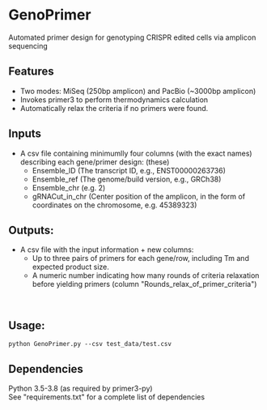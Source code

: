 # GenoPrimer
Automated primer design for genotyping CRISPR edited cells via amplicon sequencing

## Features
- Two modes: MiSeq (250bp amplicon) and PacBio (~3000bp amplicon)
- Invokes primer3 to perform thermodynamics calculation
- Automatically relax the criteria if no primers were found.

## Inputs

- A csv file containing minimumlly four columns (with the exact names) describing each gene/primer design:
  (these)
  - Ensemble_ID (The transcript ID, e.g., ENST00000263736)  
  - Ensemble_ref (The genome/build version, e.g., GRCh38)  
  - Ensemble_chr (e.g. 2)  
  - gRNACut_in_chr (Center position of the amplicon, in the form of coordinates on the chromosome, e.g. 45389323)   
    
## Outputs:
- A csv file with the input information + new columns: 
  -  Up to three pairs of primers for each gene/row, including Tm and expected product size.
  -  A numeric number indicating how many rounds of criteria relaxation before yielding primers (column "Rounds_relax_of_primer_criteria")


&nbsp;
## Usage:
```
python GenoPrimer.py --csv test_data/test.csv
```


## Dependencies
Python 3.5-3.8 (as required by primer3-py)  
See "requirements.txt" for a complete list of dependencies


